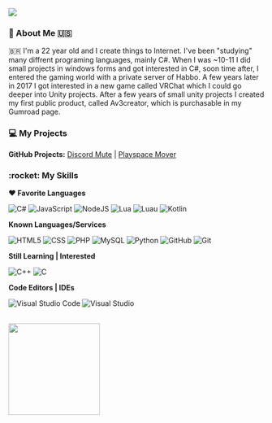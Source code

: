 
![](https://komarev.com/ghpvc/?username=rafacasari&color=006bed)

<h3>📝&nbsp;About Me 🇺🇸</h3>

🇧🇷 I'm a 22 year old and I create things to Internet. I've been "studying" many diffrent programing languages, mainly C#. When I was ~10-11 I did small projects in windows forms and got interested in C#, soon time after, I entered the gaming world with a private server of Habbo. A few years later in 2017 I got interested in a new game called VRChat which I could go deeper into Unity projects. After a few years of small unity projects I created my first public product, called Av3creator, which is purchasable in my Gumroad page.

<h3>💻 My Projects</h3>

<b>GitHub Projects:</b> [Discord Mute](https://github.com/Rafacasari/DiscordMute) | [Playspace Mover](https://github.com/Rafacasari/Playspace-Mover)

<h3>:rocket:&nbsp;My Skills </h3>

**❤ Favorite Languages**

  ![C#](https://img.shields.io/badge/-C%23-333333?style=flat&logo=Csharp&logoColor=00599C)
  ![JavaScript](https://img.shields.io/badge/-JavaScript-333333?style=flat&logo=javascript)
  ![NodeJS](https://img.shields.io/badge/-NodeJS-333333?style=flat&logo=node.js)
  ![Lua](https://img.shields.io/badge/-Lua-333333?style=flat&logo=lua)
  ![Luau](https://img.shields.io/badge/-Luau%20(Roblox)-333333?style=flat&logo=Roblox)
  ![Kotlin](https://img.shields.io/badge/-Kotlin-333333?style=flat&logo=kotlin)

**Known Languages/Services**

  ![HTML5](https://img.shields.io/badge/-HTML5-333333?style=flat&logo=HTML5)
  ![CSS](https://img.shields.io/badge/-CSS-333333?style=flat&logo=CSS3&logoColor=1572B6)
  ![PHP](https://img.shields.io/badge/-PHP-333333?style=flat&logo=php)
  ![MySQL](https://img.shields.io/badge/-MySQL-333333?style=flat&logo=mysql)
  ![Python](https://img.shields.io/badge/-Python-333333?style=flat&logo=python)
  ![GitHub](https://img.shields.io/badge/-GitHub-333333?style=flat&logo=github)
  ![Git](https://img.shields.io/badge/-Git-333333?style=flat&logo=git)
    
**Still Learning | Interested**

  ![C++](https://img.shields.io/badge/-C++-333333?style=flat&logo=C%2B%2B&logoColor=00599C)
  ![C](https://img.shields.io/badge/-C-333333?style=flat&logo=C&logoColor=00599C)

**Code Editors | IDEs**

  ![Visual Studio Code](https://img.shields.io/badge/-Visual%20Studio%20Code-333333?style=flat&logo=visual-studio-code&logoColor=007ACC)
  ![Visual Studio](https://img.shields.io/badge/-Visual%20Studio-333333?style=flat&logo=visual-studio&logoColor=007ACC)


<br/>

<a href="https://github.com/Rafacasari">
  <img height="180em" src="https://github-readme-stats.vercel.app/api?username=Rafacasari&theme=dark&show_icons=true" />
</a>
